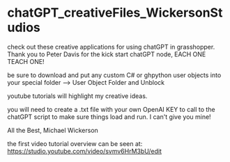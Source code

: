 # chatGPT_creativeFiles_WickersonStudios
check out these creative applications for using chatGPT in grasshopper.  Thank you to Peter Davis for the kick start chatGPT node, EACH ONE TEACH ONE!

be sure to download and put any custom C# or ghpython user objects into your special folder --> User Object Folder and Unblock

youtube tutorials will highlight my creative ideas.

you will need to create a .txt file with your own OpenAI KEY to call to the chatGPT script to make sure things load and run.  I can't give you mine!

All the Best,  Michael Wickerson

the first video tutorial overview can be seen at: https://studio.youtube.com/video/svmv6HrM3bU/edit
